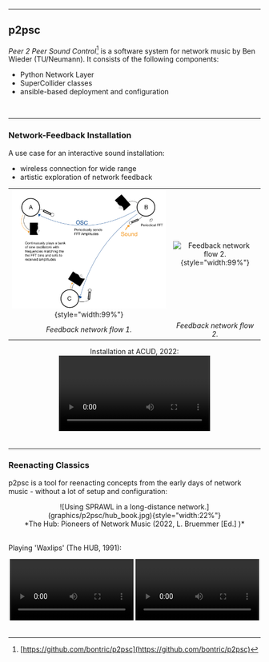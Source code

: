 
-----

## p2psc

*Peer 2 Peer Sound Control*[^p2psc] is a software system for network music by Ben Wieder (TU/Neumann). It consists of the following components:

- Python Network Layer
- SuperCollider classes
- ansible-based deployment and configuration

[^p2psc]: [https://github.com/bontric/p2psc](https://github.com/bontric/p2psc)


<br />

----

### Network-Feedback Installation

A use case for an interactive sound installation:

- wireless connection for wide range
- artistic exploration of network feedback

| | |
| :-: | :-: |
|![Feedback network flow 1.](graphics/p2psc/Network-Feedback-Echoes_1.png){style="width:99%"} |![Feedback network flow 2.](graphics/sprawl/Network-Feedback-Echoes_2.png){style="width:99%"} |
|*Feedback network flow 1.*|*Feedback network flow 2.*|

<center> Installation at ACUD, 2022: </center>

<center> <video width="60%" controls>  <source src="/videos/feedback_acud.mp4" type="video/webm"></video></center>

<br />

----

### Reenacting Classics

p2psc is a tool for reenacting concepts from the early days of network music - without a lot of setup and configuration:

<center>
![Using SPRAWL in a long-distance network.](graphics/p2psc/hub_book.jpg){style="width:22%"}
<br>
*The Hub: Pioneers of Network Music (2022, L. Bruemmer [Ed.] )*
</center>


<br>

Playing 'Waxlips' (The HUB, 1991):

<center> <video width="49%" controls>  <source src="/videos/ben2.mp4" type="video/webm"></video> <video width="49%" controls>  <source src="/videos/ben1.mp4" type="video/webm"></video></center>

<br />
